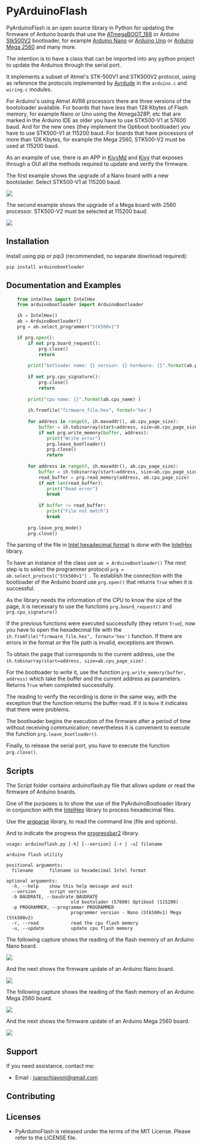 PyArduinoFlash
====


PyArduinoFlash is an open source library in Python for updating the firmware 
of Arduino boards that use the [ATmegaBOOT_168](https://github.com/arduino/ArduinoCore-avr/tree/master/bootloaders/atmega) or Arduino [Stk500V2](https://github.com/arduino/Arduino-stk500v2-bootloader) bootloader, for example [Arduino Nano](https://store.arduino.cc/usa/arduino-nano) or [Arduino Uno](https://store.arduino.cc/usa/arduino-uno-rev3) or [Arduino Mega 2560](https://store.arduino.cc/usa/mega-2560-r3) and many more.

The intention is to have a class that can be imported into any python project to update the Arduinos through the serial port.

It implements a subset of Atmel's STK-500V1 and STK500V2 protocol, using as reference the protocols implemented by [Avrdude](http://savannah.nongnu.org/projects/avrdude) in the ```arduino.c``` and ```wiring.c``` modules.

For Arduino's using Atmel AVR8 processors there are three versions of the bootoloader available. For boards that have less than 128 Kbytes of Flash memory, for example Nano or Uno using the Atmega328P, etc that are marked in the Arduino IDE as older you have to use STK500-V1 at 57600 baud. And for the new ones (they implement the Optiboot bootloader) you have to use STK500-V1 at 115200 baud. 
For boards that have processors of more than 128 Kbytes, for example the Mega 2560, STK500-V2 must be used at 115200 baud.


As an example of use, there is an APP in [KivyMd](https://gitlab.com/kivymd/KivyMD) and [Kivy](http://kivy.org) that exposes through a GUI all the methods required to update and verify the firmware.

The first example shows the upgrade of a Nano board with a new bootolader. Select STK500-V1 at 115200 baud.

![](images/arduino_kivy_stk500v1.gif)

The second example shows the upgrade of a Mega board with 2560 processor. STK500-V2 must be selected at 115200 baud.

![](images/arduino_kivy_stk500v2.gif)

Installation
------------
Install using pip or pip3 (recommended, no separate download required):

``pip install arduinobootloader`` 

Documentation and Examples
----------------------------------------
```python
    from intelhex import IntelHex
    from arduinobootloader import ArduinoBootloader

    ih = IntelHex()
    ab = ArduinoBootloader()
    prg = ab.select_programmer("Stk500v1")

    if prg.open():
        if not prg.board_request():
            prg.close()
            return 
        
        print("botloader name: {} version: {} hardware: {}".format(ab.programmer_name, ab.sw_version, ab.hw_version))
  
        if not prg.cpu_signature():
            prg.close()
            return
        
        print("cpu name: {}".format(ab.cpu_name) )
        
        ih.fromfile("firmware_file.hex", format='hex')
        
        for address in range(0, ih.maxaddr(), ab.cpu_page_size):
            buffer = ih.tobinarray(start=address, size=ab.cpu_page_size)
            if not prg.write_memory(buffer, address):
               print("Write error") 
               prg.leave_bootloader()
               prg.close()
               return
        
        for address in range(0, ih.maxaddr(), ab.cpu_page_size):
            buffer = ih.tobinarray(start=address, size=ab.cpu_page_size)
            read_buffer = prg.read_memory(address, ab.cpu_page_size)
            if not len(read_buffer):
               print("Read error") 
               break
               
            if buffer != read_buffer:
               print("File not match")
               break
        
        prg.leave_prg_mode()
        prg.close()
```
The parsing of the file in [Intel hexadecimal format](https://en.wikipedia.org/wiki/Intel_HEX) is done with the [IntelHex](https://github.com/python-intelhex/intelhex) library.

To have an instance of the class use ``ab = ArduinoBootloader()``
The next step is to select the programmer protocol ``prg = ab.select_protocol("Stk500v1") ``. To establish the connection with the bootloader of the Arduino board use ``prg.open()`` that returns ``True`` when it is successful.

As the library needs the information of the CPU to know the size of the page, it is necessary to use the functions ``prg.board_request()`` and ``prg.cpu_signature()``

If the previous functions were executed successfully (they return ``True``), now you have to open the hexadecimal file with the ``ih.fromfile("firmware_file.hex", format='hex')`` function. If there are errors in the format or the file path is invalid, exceptions are thrown.

To obtain the page that corresponds to the current address, use the  ``ih.tobinarray(start=address, size=ab.cpu_page_size)`` .

For the bootloader to write it, use the function ``prg.write_memory(buffer, address)`` which take the buffer and the current address as parameters. Returns ``True`` when completed successfully.

The reading to verify the recording is done in the same way, with the exception that the function returns the buffer read. If it is ``None`` it indicates that there were problems.

The bootloader begins the execution of the firmware after a period of time without receiving communication; nevertheless it is convenient to execute the function ``prg.leave_bootloader()``.

Finally, to release the serial port, you have to execute the function ``prg.close()``.

Scripts
-------
The Script folder contains arduinoflash.py file that allows update or read the firmware of Arduino boards.

One of the purposes is to show the use of the PyArduinoBootloader library in conjunction with the [IntelHex](https://github.com/python-intelhex/intelhex) library to process hexadecimal files.

Use the [argparse](https://docs.python.org/3/library/argparse.html#module-argparse) library, to read the command line (file and options). 

And to indicate the progress the [progressbar2](https://pypi.org/project/progressbar2/) library.

```shell script: usage: arduinoflash.py [-h] [--version] [-r | -u] filename
usage: arduinoflash.py [-h] [--version] [-r | -u] filename

arduino flash utility

positional arguments:
  filename      filename in hexadecimal Intel format

optional arguments:
  -h, --help    show this help message and exit
  --version     script version
  -b BAUDRATE, --baudrate BAUDRATE
                        old bootolader (57600) Optiboot (115200)
  -p PROGRAMMER, --programmer PROGRAMMER
                        programmer version - Nano (Stk500v1) Mega (Stk500v2)
  -r, --read            read the cpu flash memory
  -u, --update          update cpu flash memory

```
The following capture shows the reading of the flash memory of an Arduino Nano board.

![](images/arduinoflash_read_stk500v1.gif)

And the next shows the firmware update of an Arduino Nano board.

![](images/arduinoflash_update_stk500v1.gif)

The following capture shows the reading of the flash memory of an Arduino Mega 2560 board.

![](images/arduinoflash_read_stk500v2.gif)

And the next shows the firmware update of an Arduino Mega 2560 board.

![](images/arduinoflash_update_stk500v2.gif)

Support
-------

If you need assistance, contact me:

* Email      : juanschiavoni@gmail.com


Contributing
------------


Licenses
--------

- PyArduinoFlash is released under the terms of the MIT License. Please refer to the
  LICENSE file.


